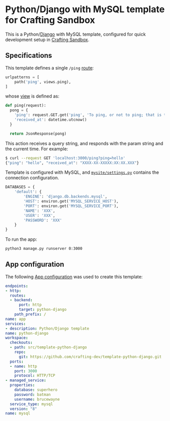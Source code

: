 # Python/Django with MySQL template for Crafting Sandbox

This is a Python/[Django](https://www.djangoproject.com/) with MySQL template, configured for quick development setup in [Crafting Sandbox](https://crafting.readme.io/docs).

## Specifications

This template defines a single `/ping` [route](mysite/urls.py):
```python
urlpatterns = [
    path('ping', views.ping),
]
```

whose [view](mysite/views.py) is defined as:
```python
def ping(request):
  pong = {
    'ping': request.GET.get('ping', 'To ping, or not to ping; that is the question.'),
    'received_at': datetime.utcnow()
  }

  return JsonResponse(pong)
```

This action receives a query string, and responds with the param string and the current time. For example:
```bash
$ curl --request GET 'localhost:3000/ping?ping=hello'
{"ping": "hello", "received_at": "XXXX-XX-XXXXX:XX:XX.XXX"}
```

Template is configured with MySQL, and [`mysite/settings.py`](mysite/settings.py) contains the connection configuration.
```python
DATABASES = {
    'default': {
        'ENGINE': 'django.db.backends.mysql',
        'HOST': environ.get('MYSQL_SERVICE_HOST'),
        'PORT': environ.get('MYSQL_SERVICE_PORT'),
        'NAME': 'XXX',
        'USER': 'XXX',
        'PASSWORD': 'XXX'
    }
}
```

To run the app:
```bash
python3 manage.py runserver 0:3000
```

## App configuration

The following [App configuration](https://crafting.readme.io/docs/app-spec) was used to create this template:

```yaml
endpoints:
- http:
  routes:
  - backend:
      port: http
      target: python-django
    path_prefix: /
name: app
services:
- description: Python/Django template
name: python-django
workspace:
  checkouts:
  - path: src/template-python-django
    repo:
      git: https://github.com/crafting-dev/template-python-django.git
  ports:
  - name: http
    port: 3000
    protocol: HTTP/TCP
- managed_service:
  properties:
    database: superhero
    password: batman
    username: brucewayne
  service_type: mysql
  version: "8"
name: mysql
```

